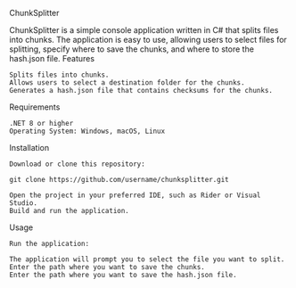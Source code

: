 ChunkSplitter

ChunkSplitter is a simple console application written in C# that splits files into chunks. The application is easy to use, allowing users to select files for splitting, specify where to save the chunks, and where to store the hash.json file.
Features

    Splits files into chunks.
    Allows users to select a destination folder for the chunks.
    Generates a hash.json file that contains checksums for the chunks.

Requirements

    .NET 8 or higher
    Operating System: Windows, macOS, Linux

Installation

    Download or clone this repository:

    git clone https://github.com/username/chunksplitter.git

    Open the project in your preferred IDE, such as Rider or Visual Studio.
    Build and run the application.

Usage

    Run the application:

    The application will prompt you to select the file you want to split.
    Enter the path where you want to save the chunks.
    Enter the path where you want to save the hash.json file.

